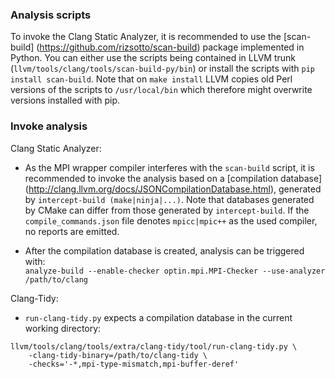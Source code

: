 ### Analysis scripts
To invoke the Clang Static Analyzer, it is recommended to use the [scan-build]
(https://github.com/rizsotto/scan-build) package implemented in Python. You can
either use the scripts being contained in LLVM trunk
(`llvm/tools/clang/tools/scan-build-py/bin`) or install the scripts with `pip
install scan-build`. Note that on `make install` LLVM copies old Perl versions
of the scripts to `/usr/local/bin` which therefore might overwrite versions
installed with pip.

### Invoke analysis

Clang Static Analyzer:

- As the MPI wrapper compiler interferes with the `scan-build` script, it is
  recommended to invoke the analysis based on a [compilation database]
  (http://clang.llvm.org/docs/JSONCompilationDatabase.html), generated by
  `intercept-build (make|ninja|...)`. Note that databases generated by CMake can
  differ from those generated by `intercept-build`. If the
  `compile_commands.json` file denotes `mpicc|mpic++` as the used compiler, no
  reports are emitted.

- After the compilation database is created, analysis can be triggered with:<br>
  `analyze-build --enable-checker optin.mpi.MPI-Checker --use-analyzer
  /path/to/clang`

Clang-Tidy:

- `run-clang-tidy.py` expects a compilation database in the current working
  directory:
```
llvm/tools/clang/tools/extra/clang-tidy/tool/run-clang-tidy.py \
    -clang-tidy-binary=/path/to/clang-tidy \
    -checks='-*,mpi-type-mismatch,mpi-buffer-deref'
```
